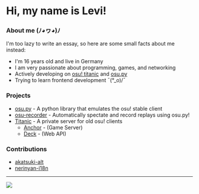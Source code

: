 
# Hi, my name is Levi!

### About me (ﾉ◕ヮ◕)ﾉ

I'm too lazy to write an essay, so here are some small facts about me instead:

- I'm 16 years old and live in Germany </br>
- I am very passionate about programming, games, and networking </br>
- Actively developing on [osu! titanic](https://github.com/osuTitanic/titanic) and [osu.py](https://github.com/lekuruu/osu.py) </br>
- Trying to learn frontend development ¯\(°_o)/¯ </br>

### Projects

- [osu.py](https://github.com/Lekuruu/osu.py) - A python library that emulates the osu! stable client
- [osu-recorder](https://github.com/Lekuruu/osu-recorder) - Automatically spectate and record replays using osu.py!
- [Titanic](https://github.com/osuTitanic/titanic) - A private server for old osu! clients
    - [Anchor](https://github.com/osuTitanic/anchor) - (Game Server)
    - [Deck](https://github.com/osuTitanic/deck) - (Web API)

### Contributions

- [akatsuki-alt](https://github.com/kanaarima/akatsuki-alt-v2)
- [nerinyan-i18n](https://github.com/Nerinyan/Nerinyan-i18n)

---

![](http://github-profile-summary-cards.vercel.app/api/cards/profile-details?username=Lekuruu&theme=aura) 
